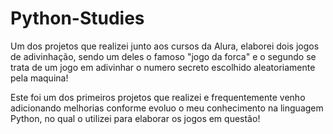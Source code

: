 # Python-Studies

Um dos projetos que realizei junto aos cursos da Alura, elaborei dois jogos de adivinhação, sendo um deles o famoso "jogo da forca" e o segundo se trata de um jogo em adivinhar o numero secreto escolhido aleatoriamente pela maquina!

Este foi um dos primeiros projetos que realizei e frequentemente venho adicionando melhorias conforme evoluo o meu conhecimento na linguagem Python, no qual o utilizei para elaborar os jogos em questão!
